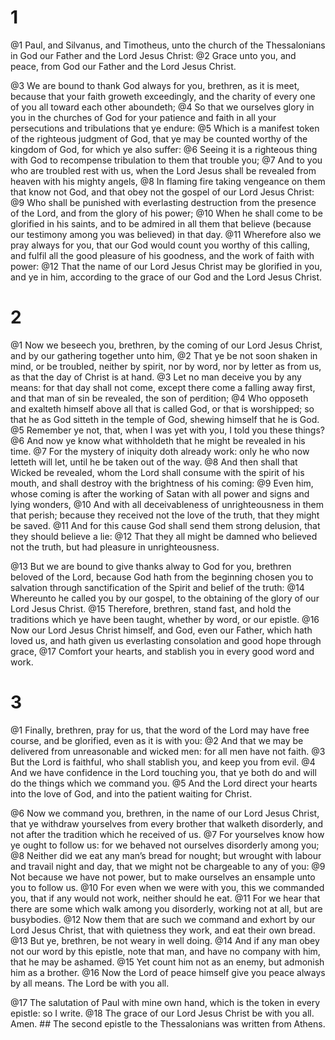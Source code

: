 # 1 
@1 Paul, and Silvanus, and Timotheus, unto the church of the Thessalonians in God our Father and the Lord Jesus Christ: @2 Grace unto you, and peace, from God our Father and the Lord Jesus Christ. 

@3 We are bound to thank God always for you, brethren, as it is meet, because that your faith groweth exceedingly, and the charity of every one of you all toward each other aboundeth; @4 So that we ourselves glory in you in the churches of God for your patience and faith in all your persecutions and tribulations that ye endure: @5 Which is a manifest token of the righteous judgment of God, that ye may be counted worthy of the kingdom of God, for which ye also suffer: @6 Seeing it is a righteous thing with God to recompense tribulation to them that trouble you; @7 And to you who are troubled rest with us, when the Lord Jesus shall be revealed from heaven with his mighty angels, @8 In flaming fire taking vengeance on them that know not God, and that obey not the gospel of our Lord Jesus Christ: @9 Who shall be punished with everlasting destruction from the presence of the Lord, and from the glory of his power; @10 When he shall come to be glorified in his saints, and to be admired in all them that believe (because our testimony among you was believed) in that day. @11 Wherefore also we pray always for you, that our God would count you worthy of this calling, and fulfil all the good pleasure of his goodness, and the work of faith with power: @12 That the name of our Lord Jesus Christ may be glorified in you, and ye in him, according to the grace of our God and the Lord Jesus Christ. 

# 2 
@1 Now we beseech you, brethren, by the coming of our Lord Jesus Christ, and by our gathering together unto him, @2 That ye be not soon shaken in mind, or be troubled, neither by spirit, nor by word, nor by letter as from us, as that the day of Christ is at hand. @3 Let no man deceive you by any means: for that day shall not come, except there come a falling away first, and that man of sin be revealed, the son of perdition; @4 Who opposeth and exalteth himself above all that is called God, or that is worshipped; so that he as God sitteth in the temple of God, shewing himself that he is God. @5 Remember ye not, that, when I was yet with you, I told you these things? @6 And now ye know what withholdeth that he might be revealed in his time. @7 For the mystery of iniquity doth already work: only he who now letteth will let, until he be taken out of the way. @8 And then shall that Wicked be revealed, whom the Lord shall consume with the spirit of his mouth, and shall destroy with the brightness of his coming: @9 Even him, whose coming is after the working of Satan with all power and signs and lying wonders, @10 And with all deceivableness of unrighteousness in them that perish; because they received not the love of the truth, that they might be saved. @11 And for this cause God shall send them strong delusion, that they should believe a lie: @12 That they all might be damned who believed not the truth, but had pleasure in unrighteousness. 

@13 But we are bound to give thanks alway to God for you, brethren beloved of the Lord, because God hath from the beginning chosen you to salvation through sanctification of the Spirit and belief of the truth: @14 Whereunto he called you by our gospel, to the obtaining of the glory of our Lord Jesus Christ. @15 Therefore, brethren, stand fast, and hold the traditions which ye have been taught, whether by word, or our epistle. @16 Now our Lord Jesus Christ himself, and God, even our Father, which hath loved us, and hath given us everlasting consolation and good hope through grace, @17 Comfort your hearts, and stablish you in every good word and work. 

# 3 
@1 Finally, brethren, pray for us, that the word of the Lord may have free course, and be glorified, even as it is with you: @2 And that we may be delivered from unreasonable and wicked men: for all men have not faith. @3 But the Lord is faithful, who shall stablish you, and keep you from evil. @4 And we have confidence in the Lord touching you, that ye both do and will do the things which we command you. @5 And the Lord direct your hearts into the love of God, and into the patient waiting for Christ. 

@6 Now we command you, brethren, in the name of our Lord Jesus Christ, that ye withdraw yourselves from every brother that walketh disorderly, and not after the tradition which he received of us. @7 For yourselves know how ye ought to follow us: for we behaved not ourselves disorderly among you; @8 Neither did we eat any man’s bread for nought; but wrought with labour and travail night and day, that we might not be chargeable to any of you: @9 Not because we have not power, but to make ourselves an ensample unto you to follow us. @10 For even when we were with you, this we commanded you, that if any would not work, neither should he eat. @11 For we hear that there are some which walk among you disorderly, working not at all, but are busybodies. @12 Now them that are such we command and exhort by our Lord Jesus Christ, that with quietness they work, and eat their own bread. @13 But ye, brethren, be not weary in well doing. @14 And if any man obey not our word by this epistle, note that man, and have no company with him, that he may be ashamed. @15 Yet count him not as an enemy, but admonish him as a brother. @16 Now the Lord of peace himself give you peace always by all means. The Lord be with you all. 

@17 The salutation of Paul with mine own hand, which is the token in every epistle: so I write. @18 The grace of our Lord Jesus Christ be with you all. Amen. ## The second
epistle to the Thessalonians was written from Athens. 
